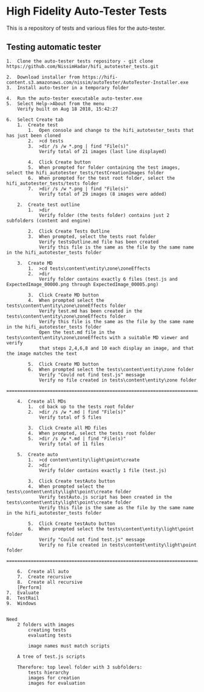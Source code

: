 # High Fidelity Auto-Tester Tests
This is a repository of tests and various files for the auto-tester.

## Testing automatic tester
	1.	Clone the auto-tester tests repository - git clone https://github.com/NissimHadar/hifi_autotester_tests.git
		
	2.	Download installer from https://hifi-content.s3.amazonaws.com/nissim/autoTester/AutoTester-Installer.exe
	3.	Install auto-tester in a temporary folder
	
	4.	Run the auto-tester executable auto-tester.exe
	5.	Select Help->About from the menu
		Verify built on Aug 18 2018, 15:42:27
		
	6.	Select Create tab
		1.	Create test
			1.  Open console and change to the hifi_autotester_tests that has just been cloned
			2.	>cd tests
			3.	>dir /s /w *.png | find "File(s)"
				Verify total of 21 images (last line displayed)
			
			4.	Click Create button
			5.	When prompted for folder containing the test images, select the hifi_autotester_tests/testCreationImages folder
			6.	When prompted for the test root folder, select the hifi_autotester_tests/tests folder
			7.	>dir /s /w *.png | find "File(s)"
				Verify total of 29 images (8 images were added)
				
		2.	Create test outline
			1.	>dir
				Verify folder (the tests folder) contains just 2 subfolders (content and engine)
				
			2.	Click Create Tests Outline
			3.	When prompted, select the tests root folder
				Verify testsOutline.md file has been created
				Verify this file is the same as the file by the same name in the hifi_autotester_tests folder
				
		3.	Create MD
			1.	>cd tests\content\entity\zone\zoneEffects
			2.	>dir
				Verify folder contains exactly 6 files (test.js and ExpectedImage_00000.png through ExpectedImage_00005.png)
				
			3.	Click Create MD button
			4.	When prompted select the tests\content\entity\zone\zoneEffects folder
				Verify test.md has been created in the tests\content\entity\zone\zoneEffects folder
				Verify this file is the same as the file by the same name in the hifi_autotester_tests folder
				Open the test.md file in the tests\content\entity\zone\zoneEffects with a suitable MD viewer and verify
				that steps 2,4,6,8 and 10 each display an image, and that the image matches the text
				
			5.	Click Create MD button
			6.	When prompted select the tests\content\entity\zone folder
				Verify "Could not find test.js" message
				Verify no file created in tests\content\entity\zone folder
				==============================================================================
			
		4.	Create all MDs
			1.	cd back up to the tests root folder
			2.	>dir /s /w *.md | find "File(s)"
				Verify total of 5 files
				
			3.	Click Create all MD files
			4.	When prompted, select the tests root folder
			5.	>dir /s /w *.md | find "File(s)"
				Verify total of 11 files
		
		5.	Create auto
			1.	>cd content\entity\light\point\create
			2.	>dir
				Verify folder contains exactly 1 file (test.js)
				
			3.	Click Create testAuto button
			4.	When prompted select the tests\content\entity\light\point\create folder
				Verify testAuto.js script has been created in the tests\content\entity\light\point\create folder
				Verify this file is the same as the file by the same name in the hifi_autotester_tests folder

			5.	Click Create testAuto button
			6.	When prompted select the tests\content\entity\light\point folder
				Verify "Could not find test.js" message
				Verify no file created in tests\content\entity\light\point folder
				==============================================================================

		6.	Create all auto
		7.	Create recursive
		8.	Create all recursive
		[Perform]
	7.	Evaluate
	8.	TestRail
	9.	Windows
		
		
	Need
		2 folders with images
			creating tests
			evaluating tests
			
			image names must match scripts
			
		A tree of test.js scripts
		
		Therefore: top level folder with 3 subfolders:
			tests hierarchy
			images for creation
			images for evaluation
		